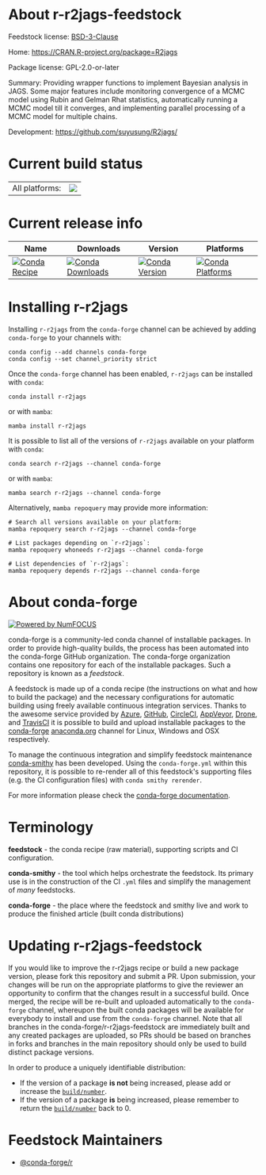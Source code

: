 About r-r2jags-feedstock
========================

Feedstock license: [BSD-3-Clause](https://github.com/conda-forge/r-r2jags-feedstock/blob/main/LICENSE.txt)

Home: https://CRAN.R-project.org/package=R2jags

Package license: GPL-2.0-or-later

Summary: Providing wrapper functions to implement Bayesian analysis in JAGS.  Some major features include monitoring convergence of a MCMC model using Rubin and Gelman Rhat statistics, automatically running a MCMC model till it converges, and implementing parallel processing of a MCMC model for multiple chains.

Development: https://github.com/suyusung/R2jags/

Current build status
====================


<table><tr><td>All platforms:</td>
    <td>
      <a href="https://dev.azure.com/conda-forge/feedstock-builds/_build/latest?definitionId=6848&branchName=main">
        <img src="https://dev.azure.com/conda-forge/feedstock-builds/_apis/build/status/r-r2jags-feedstock?branchName=main">
      </a>
    </td>
  </tr>
</table>

Current release info
====================

| Name | Downloads | Version | Platforms |
| --- | --- | --- | --- |
| [![Conda Recipe](https://img.shields.io/badge/recipe-r--r2jags-green.svg)](https://anaconda.org/conda-forge/r-r2jags) | [![Conda Downloads](https://img.shields.io/conda/dn/conda-forge/r-r2jags.svg)](https://anaconda.org/conda-forge/r-r2jags) | [![Conda Version](https://img.shields.io/conda/vn/conda-forge/r-r2jags.svg)](https://anaconda.org/conda-forge/r-r2jags) | [![Conda Platforms](https://img.shields.io/conda/pn/conda-forge/r-r2jags.svg)](https://anaconda.org/conda-forge/r-r2jags) |

Installing r-r2jags
===================

Installing `r-r2jags` from the `conda-forge` channel can be achieved by adding `conda-forge` to your channels with:

```
conda config --add channels conda-forge
conda config --set channel_priority strict
```

Once the `conda-forge` channel has been enabled, `r-r2jags` can be installed with `conda`:

```
conda install r-r2jags
```

or with `mamba`:

```
mamba install r-r2jags
```

It is possible to list all of the versions of `r-r2jags` available on your platform with `conda`:

```
conda search r-r2jags --channel conda-forge
```

or with `mamba`:

```
mamba search r-r2jags --channel conda-forge
```

Alternatively, `mamba repoquery` may provide more information:

```
# Search all versions available on your platform:
mamba repoquery search r-r2jags --channel conda-forge

# List packages depending on `r-r2jags`:
mamba repoquery whoneeds r-r2jags --channel conda-forge

# List dependencies of `r-r2jags`:
mamba repoquery depends r-r2jags --channel conda-forge
```


About conda-forge
=================

[![Powered by
NumFOCUS](https://img.shields.io/badge/powered%20by-NumFOCUS-orange.svg?style=flat&colorA=E1523D&colorB=007D8A)](https://numfocus.org)

conda-forge is a community-led conda channel of installable packages.
In order to provide high-quality builds, the process has been automated into the
conda-forge GitHub organization. The conda-forge organization contains one repository
for each of the installable packages. Such a repository is known as a *feedstock*.

A feedstock is made up of a conda recipe (the instructions on what and how to build
the package) and the necessary configurations for automatic building using freely
available continuous integration services. Thanks to the awesome service provided by
[Azure](https://azure.microsoft.com/en-us/services/devops/), [GitHub](https://github.com/),
[CircleCI](https://circleci.com/), [AppVeyor](https://www.appveyor.com/),
[Drone](https://cloud.drone.io/welcome), and [TravisCI](https://travis-ci.com/)
it is possible to build and upload installable packages to the
[conda-forge](https://anaconda.org/conda-forge) [anaconda.org](https://anaconda.org/)
channel for Linux, Windows and OSX respectively.

To manage the continuous integration and simplify feedstock maintenance
[conda-smithy](https://github.com/conda-forge/conda-smithy) has been developed.
Using the ``conda-forge.yml`` within this repository, it is possible to re-render all of
this feedstock's supporting files (e.g. the CI configuration files) with ``conda smithy rerender``.

For more information please check the [conda-forge documentation](https://conda-forge.org/docs/).

Terminology
===========

**feedstock** - the conda recipe (raw material), supporting scripts and CI configuration.

**conda-smithy** - the tool which helps orchestrate the feedstock.
                   Its primary use is in the construction of the CI ``.yml`` files
                   and simplify the management of *many* feedstocks.

**conda-forge** - the place where the feedstock and smithy live and work to
                  produce the finished article (built conda distributions)


Updating r-r2jags-feedstock
===========================

If you would like to improve the r-r2jags recipe or build a new
package version, please fork this repository and submit a PR. Upon submission,
your changes will be run on the appropriate platforms to give the reviewer an
opportunity to confirm that the changes result in a successful build. Once
merged, the recipe will be re-built and uploaded automatically to the
`conda-forge` channel, whereupon the built conda packages will be available for
everybody to install and use from the `conda-forge` channel.
Note that all branches in the conda-forge/r-r2jags-feedstock are
immediately built and any created packages are uploaded, so PRs should be based
on branches in forks and branches in the main repository should only be used to
build distinct package versions.

In order to produce a uniquely identifiable distribution:
 * If the version of a package **is not** being increased, please add or increase
   the [``build/number``](https://docs.conda.io/projects/conda-build/en/latest/resources/define-metadata.html#build-number-and-string).
 * If the version of a package **is** being increased, please remember to return
   the [``build/number``](https://docs.conda.io/projects/conda-build/en/latest/resources/define-metadata.html#build-number-and-string)
   back to 0.

Feedstock Maintainers
=====================

* [@conda-forge/r](https://github.com/conda-forge/r/)

